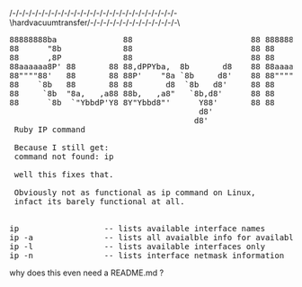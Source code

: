 /-\/-\/-\/-\/-\/-\/-\/-\/-\/-\/-\/-\/-\/-\/-\/-\/-\/-\/-\/-\/-\/-\/-\/-\/-\/-\hardvacuumtransfer/-\/-\/-\/-\/-\/-\/-\/-\/-\/-\/-\/-\/-\/-\
<pre>
88888888ba              88                         88 88888888ba   
88      "8b             88                         88 88      "8b  
88      ,8P             88                         88 88      ,8P  
88aaaaaa8P' 88       88 88,dPPYba,  8b       d8    88 88aaaaaa8P'  
88""""88'   88       88 88P'    "8a `8b     d8'    88 88""""""'    
88    `8b   88       88 88       d8  `8b   d8'     88 88           
88     `8b  "8a,   ,a88 88b,   ,a8"   `8b,d8'      88 88           
88      `8b  `"YbbdP'Y8 8Y"Ybbd8"'      Y88'       88 88           
                                        d8'                        
                                       d8'
 Ruby IP command

 Because I still get:
 command not found: ip

 well this fixes that.

 Obviously not as functional as ip command on Linux,
 infact its barely functional at all.


ip                  -- lists available interface names
ip -a               -- lists all avaialble info for available interfaces
ip -l               -- lists available interfaces only
ip -n               -- lists interface netmask information
</pre>

why does this even need a README.md ?
